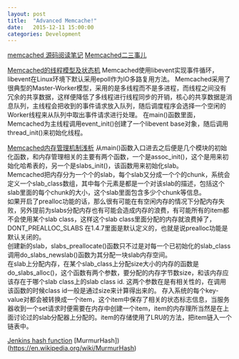 ```yaml
---
layout: post
title:  "Advanced Memcache!"
date:   2015-12-11 15:00:00
categories: Development
---
```


[memcached 源码阅读笔记](https://github.com/daoluan/decode-memcached)
[Memcached二三事儿](http://huoding.com/2012/12/30/205)

[Memcached的线程模型及状态机](http://basiccoder.com/thread-model-and-state-machine-of-memcached.html)
Memcached使用libevent实现事件循环，libevent在Linux环境下默认采用epoll作为IO多路复用方法。
Memcached采用了很典型的Master-Worker模型，采用的是多线程而不是多进程，而线程之间没有冗余的共享数据，这样便降低了多线程进行线程同步的开销，核心的共享数据是消息队列，主线程会把收到的事件请求放入队列，随后调度程序会选择一个空闲的Worker线程来从队列中取出事件请求进行处理。
在main()函数里面，Memcached为主线程调用event_init()创建了一个libevent base对象，随后调用thread_init()来初始化线程。

[Memcached内存管理机制浅析](http://basiccoder.com/memcached-memory-mamagement.html)
从main()函数入口进去之后便是几个模块的初始化函数，和内存管理相关的主要有两个函数，一个是assoc_init()，这个是用来初始化哈希表的，另一个是slabs_init()，该函数用来初始化slab。  
Memcached把内存分为一个个的slab，每个slab又分成一个个的chunk，系统会定义一个slab_class数组，其中每个元素是都是一个对该slab的描述，包括这个slab里面的每个chunk的大小，这个slab里面包含多少个chunk等信息。  
如果开启了prealloc功能的话，那么很有可能在有空闲内存的情况下分配内存失败，另外提前为slabs分配内存也有可能会造成内存的浪费，有可能所有的item都不会使用某个slab class，这样这个slab class里面分配的内存就浪费掉了，DONT_PREALLOC_SLABS 在1.4.7里面是默认定义的，也就是说prealloc功能是默认关闭的。  
创建新的slab，slabs_preallocate()函数只不过是对每一个已初始化的slab_class调用do_slabs_newslab()函数为其分配一块slab内存空间。  
在slab上分配内存，在某个slab_class上分配size大小的内存的函数是do_slabs_alloc()，这个函数有两个参数，要分配的内存字节数size，和该内存应该存在于哪个slab class上的slab class id. 这两个参数在是有相关性的，在调用该函数的时候class id一般是通过size来计算得出来的。
存入系统的每个key-value对都会被转换成一个item，这个item中保存了相关的状态标志信息，当服务器收到一个set请求时便需要在内存中创建一个item，item的内存理所当然是在上面讨论过的slab分配器上分配的。item的存储使用了LRU的方法，把item链入一个链表中。

[Jenkins hash function](https://en.wikipedia.org/wiki/Jenkins_hash_function)
[MurmurHash])(https://en.wikipedia.org/wiki/MurmurHash)